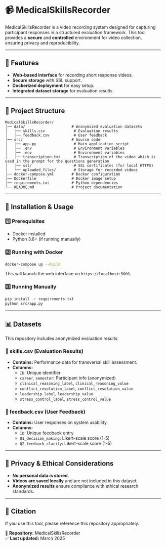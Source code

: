 # 📹 MedicalSkillsRecorder

MedicalSkillsRecorder is a video recording system designed for capturing participant responses in a structured evaluation framework. This tool provides a **secure** and **controlled** environment for video collection, ensuring privacy and reproducibility.

---

## 🚀 Features
- **Web-based interface** for recording short response videos.
- **Secure storage** with SSL support.
- **Dockerized deployment** for easy setup.
- **Integrated dataset storage** for evaluation results.

---

## 📁 Project Structure
```
MedicalSkillsRecorder/
│── data/                     # Anonymized evaluation datasets
│   │── skills.csv             # Evaluation results
│   │── feedback.csv           # User feedback
│── src/                      # Source code
│   │── app.py                 # Main application script
│   │── .env                   # Environment variables
│   │── .env                   # Environment variables
│   │── transcription.txt      # Transcription of the video which is used in the prompt for the questions generation
│   │── ssl/                   # SSL certificates (for local HTTPS)
│   └── uploaded_files/        # Storage for recorded videos
│── docker-compose.yml        # Docker configuration
│── Dockerfile                # Docker image setup
│── requirements.txt          # Python dependencies
└── README.md                 # Project documentation
```

---

## 🔧 Installation & Usage

### **1️⃣ Prerequisites**
- Docker installed
- Python 3.8+ (if running manually)

### **2️⃣ Running with Docker**
```bash
docker-compose up --build
```
This will launch the web interface on `https://localhost:5000`.

### **3️⃣ Running Manually**
```bash
pip install -r requirements.txt
python src/app.py
```

---

## 📊 Datasets
This repository includes anonymized evaluation results:

### **📄 skills.csv** (Evaluation Results)
- **Contains:** Performance data for transversal skill assessment.
- **Columns:**
  - `ID`: Unique identifier
  - `career`, `semester`: Participant info (anonymized)
  - `clinical_reasoning_label`, `clinical_reasoning_value`
  - `conflict_resolution_label`, `conflict_resolution_value`
  - `leadership_label`, `leadership_value`
  - `stress_control_label`, `stress_control_value`

### **📄 feedback.csv** (User Feedback)
- **Contains:** User responses on system usability.
- **Columns:**
  - `ID`: Unique feedback entry
  - `Q1_decision_making`: Likert-scale score (1-5)
  - `Q2_feedback_clarity`: Likert-scale score (1-5)

---

## 🛑 Privacy & Ethical Considerations
- **No personal data is stored**.
- **Videos are saved locally** and are not included in this dataset.
- **Anonymized results** ensure compliance with ethical research standards.

---

## 📌 Citation
If you use this tool, please reference this repository appropriately.

📁 **Repository:** MedicalSkillsRecorder  
✅ **Last updated:** March 2025


